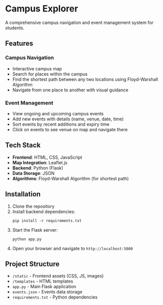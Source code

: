 # Campus Explorer

A comprehensive campus navigation and event management system for students.

## Features

### Campus Navigation
- Interactive campus map
- Search for places within the campus
- Find the shortest path between any two locations using Floyd-Warshall Algorithm
- Navigate from one place to another with visual guidance

### Event Management
- View ongoing and upcoming campus events
- Add new events with details (name, venue, date, time)
- Sort events by recent additions and expiry time
- Click on events to see venue on map and navigate there

## Tech Stack
- **Frontend**: HTML, CSS, JavaScript
- **Map Integration**: Leaflet.js
- **Backend**: Python (Flask)
- **Data Storage**: JSON
- **Algorithms**: Floyd-Warshall Algorithm (for shortest path)

## Installation

1. Clone the repository
2. Install backend dependencies:
   ```
   pip install -r requirements.txt
   ```
3. Start the Flask server:
   ```
   python app.py
   ```
4. Open your browser and navigate to `http://localhost:5000`

## Project Structure
- `/static` - Frontend assets (CSS, JS, images)
- `/templates` - HTML templates
- `app.py` - Main Flask application
- `events.json` - Events data storage
- `requirements.txt` - Python dependencies 